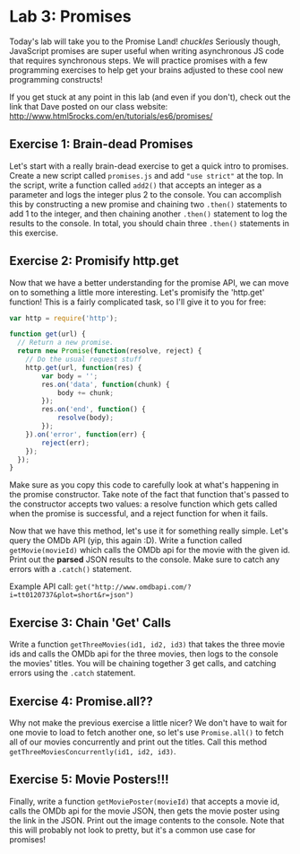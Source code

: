 # Lab 3: Promises

Today's lab will take you to the Promise Land! *chuckles*
Seriously though, JavaScript promises are super useful when writing
asynchronous JS code that requires synchronous steps. We will practice promises
with a few programming exercises to help get your brains adjusted to these cool
new programming constructs!

If you get stuck at any point in this lab (and even if you don't), check out
the link that Dave posted on our class website:
http://www.html5rocks.com/en/tutorials/es6/promises/

## Exercise 1: Brain-dead Promises

Let's start with a really brain-dead exercise to get a quick intro to promises.
Create a new script called `promises.js` and add `"use strict"` at the top. In
the script, write a function called `add2()` that accepts an integer as a
parameter and logs the integer plus 2 to the console. You can accomplish this
by constructing a new promise and chaining two `.then()` statements to add 1 to
the integer, and then chaining another `.then()` statement to log the results
to the console. In total, you should chain three `.then()` statements in this
exercise.

## Exercise 2: Promisify http.get

Now that we have a better understanding for the promise API, we can move on to
something a little more interesting. Let's promisify the 'http.get' function!
This is a fairly complicated task, so I'll give it to you for free:

```javascript
var http = require('http');

function get(url) {
  // Return a new promise.
  return new Promise(function(resolve, reject) {
    // Do the usual request stuff
    http.get(url, function(res) {
        var body = '';
        res.on('data', function(chunk) {
            body += chunk;
        });
        res.on('end', function() {
            resolve(body);
        });
    }).on('error', function(err) {
        reject(err);
    });
  });
}
```

Make sure as you copy this code to carefully look at what's happening in the
promise constructor. Take note of the fact that function that's passed to the
constructor accepts two values: a resolve function which gets called when
the promise is successful, and a reject function for when it fails.

Now that we have this method, let's use it for something really simple. Let's
query the OMDb API (yip, this again :D). Write a function called
`getMovie(movieId)` which calls the OMDb api for the movie with the given id.
Print out the **parsed** JSON results to the console. Make sure to catch any
errors with a `.catch()` statement.

Example API call: `get("http://www.omdbapi.com/?i=tt0120737&plot=short&r=json")`

## Exercise 3: Chain 'Get' Calls

Write a function `getThreeMovies(id1, id2, id3)` that takes the three movie ids
and calls the OMDb api for the three movies, then logs to the console the movies'
titles. You will be chaining together 3 get calls, and catching errors using the
`.catch` statement.

## Exercise 4: Promise.all??

Why not make the previous exercise a little nicer? We don't have to wait for one
movie to load to fetch another one, so let's use `Promise.all()` to fetch all
of our movies concurrently and print out the titles. Call this method
`getThreeMoviesConcurrently(id1, id2, id3)`.

## Exercise 5: Movie Posters!!!

Finally, write a function `getMoviePoster(movieId)` that accepts a movie id,
calls the OMDb api for the movie JSON, then gets the movie poster using the
link in the JSON. Print out the image contents to the console. Note that this
will probably not look to pretty, but it's a common use case for promises!
